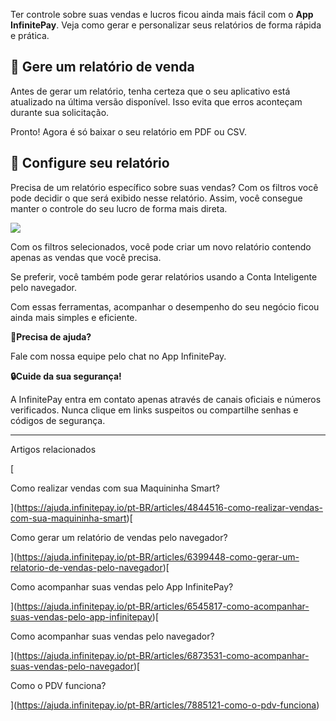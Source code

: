 Ter controle sobre suas vendas e lucros ficou ainda mais fácil com o **App InfinitePay**. Veja como gerar e personalizar seus relatórios de forma rápida e prática.

## **💸 Gere um relatório de venda**

Antes de gerar um relatório, tenha certeza que o seu aplicativo está atualizado na última versão disponível. Isso evita que erros aconteçam durante sua solicitação.

Pronto! Agora é só baixar o seu relatório em PDF ou CSV.

## 📱 **Configure seu relatório**

Precisa de um relatório específico sobre suas vendas? Com os filtros você pode decidir o que será exibido nesse relatório. Assim, você consegue manter o controle do seu lucro de forma mais direta.

[![](https://infinitepay-cc0ba0482579.intercom-attachments-7.com/i/o/834213693/5ea267239142ed380dd468cd/axtOTK1aG1XS_ZNgIxFJgvD0Q6q0GQNzcrwR4Y4TsmpET6PuhgH5vU02k_rz35fNICwOW7nIFuvt47AssmA8J_4g2srExJ64FkB5OPVgsAI2X1c4mf5j49dPHw2G3qBEcwRrYFs-Cr-UNI4vkIehFw?expires=1756121400&signature=6581b05b461a8173503104604a82a6bb07482075ca4c034c4f65020d3255965d&req=fCMjFMh9m4hcFb4f3HP0gL2kWa8P4dIiN8H1bvpKQEcTps9LoeD3kPpE3Nws%0AwSENWfSHHVlQtXVJOQ%3D%3D%0A)](https://infinitepay-cc0ba0482579.intercom-attachments-7.com/i/o/834213693/5ea267239142ed380dd468cd/axtOTK1aG1XS_ZNgIxFJgvD0Q6q0GQNzcrwR4Y4TsmpET6PuhgH5vU02k_rz35fNICwOW7nIFuvt47AssmA8J_4g2srExJ64FkB5OPVgsAI2X1c4mf5j49dPHw2G3qBEcwRrYFs-Cr-UNI4vkIehFw?expires=1756121400&signature=6581b05b461a8173503104604a82a6bb07482075ca4c034c4f65020d3255965d&req=fCMjFMh9m4hcFb4f3HP0gL2kWa8P4dIiN8H1bvpKQEcTps9LoeD3kPpE3Nws%0AwSENWfSHHVlQtXVJOQ%3D%3D%0A)

Com os filtros selecionados, você pode criar um novo relatório contendo apenas as vendas que você precisa.

Se preferir, você também pode gerar relatórios usando a Conta Inteligente pelo navegador.

Com essas ferramentas, acompanhar o desempenho do seu negócio ficou ainda mais simples e eficiente.

**🔔Precisa de ajuda?**

Fale com nossa equipe pelo chat no App InfinitePay.

**🔒Cuide da sua segurança!**

A InfinitePay entra em contato apenas através de canais oficiais e números verificados. Nunca clique em links suspeitos ou compartilhe senhas e códigos de segurança.

___

Artigos relacionados

[

Como realizar vendas com sua Maquininha Smart?

](https://ajuda.infinitepay.io/pt-BR/articles/4844516-como-realizar-vendas-com-sua-maquininha-smart)[

Como gerar um relatório de vendas pelo navegador?

](https://ajuda.infinitepay.io/pt-BR/articles/6399448-como-gerar-um-relatorio-de-vendas-pelo-navegador)[

Como acompanhar suas vendas pelo App InfinitePay?

](https://ajuda.infinitepay.io/pt-BR/articles/6545817-como-acompanhar-suas-vendas-pelo-app-infinitepay)[

Como acompanhar suas vendas pelo navegador?

](https://ajuda.infinitepay.io/pt-BR/articles/6873531-como-acompanhar-suas-vendas-pelo-navegador)[

Como o PDV funciona?

](https://ajuda.infinitepay.io/pt-BR/articles/7885121-como-o-pdv-funciona)